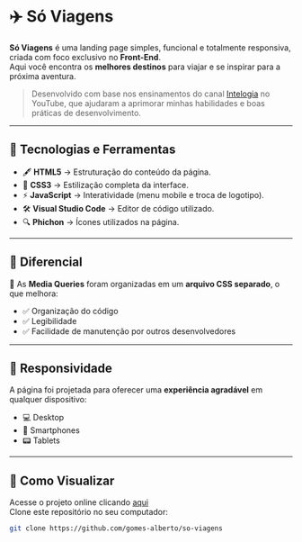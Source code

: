 # ✈️ Só Viagens

**Só Viagens** é uma landing page simples, funcional e totalmente responsiva, criada com foco exclusivo no **Front-End**.  
Aqui você encontra os **melhores destinos** para viajar e se inspirar para a próxima aventura.  

> Desenvolvido com base nos ensinamentos do canal [Intelogia](https://youtube.com/@brunorodris?si=svqyRdkRCbRmRa9w) no YouTube, que ajudaram a aprimorar minhas habilidades e boas práticas de desenvolvimento.

---

## 🚀 Tecnologias e Ferramentas

- 🖋 **HTML5** → Estruturação do conteúdo da página.  
- 🎨 **CSS3** → Estilização completa da interface.  
- ⚡ **JavaScript** → Interatividade (menu mobile e troca de logotipo).  
- 🛠 **Visual Studio Code** → Editor de código utilizado.  
- 🔍 **Phichon** → Ícones utilizados na página.

---

## 🧩 Diferencial

📌 As **Media Queries** foram organizadas em um **arquivo CSS separado**, o que melhora:
- ✅ Organização do código
- ✅ Legibilidade
- ✅ Facilidade de manutenção por outros desenvolvedores

---

## 📱 Responsividade

A página foi projetada para oferecer uma **experiência agradável** em qualquer dispositivo:  
- 💻 Desktop  
- 📱 Smartphones  
- 📟 Tablets

---

## 📂 Como Visualizar

Acesse o projeto online clicando  [aqui](https://gomes-alberto.github.io/so-viagens/)  
Clone este repositório no seu computador:

```bash
git clone https://github.com/gomes-alberto/so-viagens

